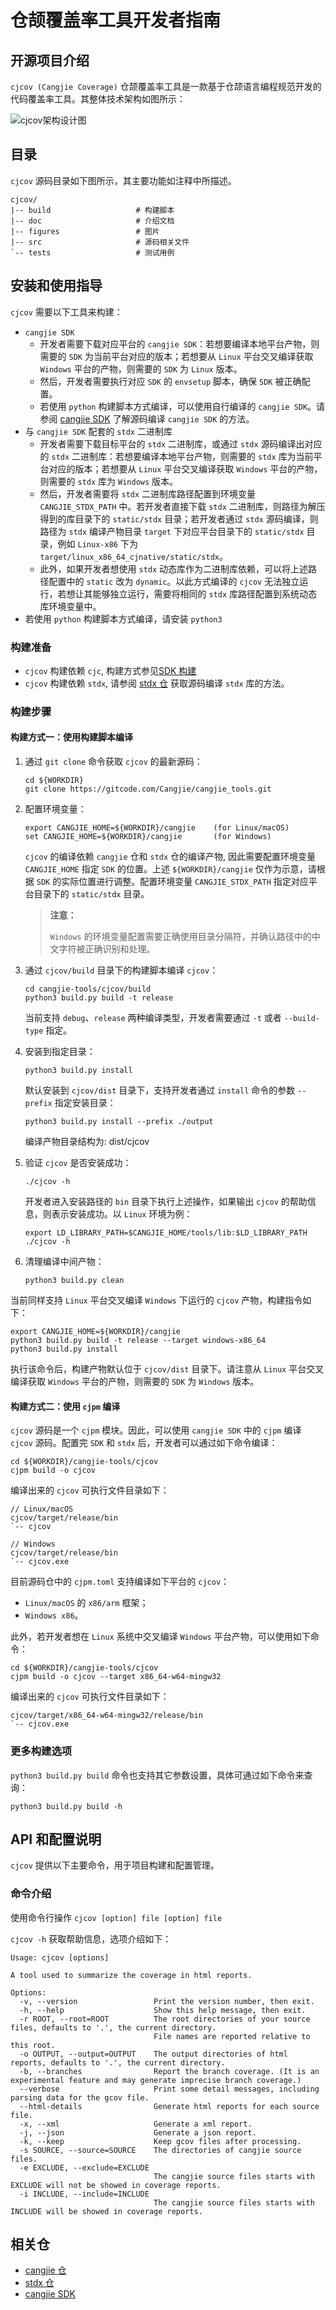 # 仓颉覆盖率工具开发者指南

## 开源项目介绍

`cjcov (Cangjie Coverage)` 仓颉覆盖率工具是一款基于仓颉语言编程规范开发的代码覆盖率工具。其整体技术架构如图所示：

![cjcov架构设计图](../figures/cjcov_architecture.png)

## 目录

` cjcov ` 源码目录如下图所示，其主要功能如注释中所描述。

```text
cjcov/
|-- build                   # 构建脚本
|-- doc                     # 介绍文档
|-- figures                 # 图片
|-- src                     # 源码相关文件
`-- tests                   # 测试用例
```

## 安装和使用指导

`cjcov` 需要以下工具来构建：

- `cangjie SDK`
    - 开发者需要下载对应平台的 `cangjie SDK`：若想要编译本地平台产物，则需要的 `SDK` 为当前平台对应的版本；若想要从 `Linux` 平台交叉编译获取 `Windows` 平台的产物，则需要的 `SDK` 为 `Linux` 版本。
    - 然后，开发者需要执行对应 `SDK` 的 `envsetup` 脚本，确保 `SDK` 被正确配置。
    - 若使用 `python` 构建脚本方式编译，可以使用自行编译的 `cangjie SDK`。请参阅 [cangjie SDK](https://gitcode.com/Cangjie/cangjie_build) 了解源码编译 `cangjie SDK` 的方法。
- 与 `cangjie SDK` 配套的 `stdx` 二进制库
    - 开发者需要下载目标平台的 `stdx` 二进制库，或通过 `stdx` 源码编译出对应的 `stdx` 二进制库：若想要编译本地平台产物，则需要的 `stdx` 库为当前平台对应的版本；若想要从 `Linux` 平台交叉编译获取 `Windows` 平台的产物，则需要的 `stdx` 库为 `Windows` 版本。
    - 然后，开发者需要将 `stdx` 二进制库路径配置到环境变量 `CANGJIE_STDX_PATH` 中。若开发者直接下载 `stdx` 二进制库，则路径为解压得到的库目录下的 `static/stdx` 目录；若开发者通过 `stdx` 源码编译，则路径为 `stdx` 编译产物目录 `target` 下对应平台目录下的 `static/stdx` 目录，例如 `Linux-x86` 下为 `target/linux_x86_64_cjnative/static/stdx`。
    - 此外，如果开发者想使用 `stdx` 动态库作为二进制库依赖，可以将上述路径配置中的 `static` 改为 `dynamic`。以此方式编译的 `cjcov` 无法独立运行，若想让其能够独立运行，需要将相同的 `stdx` 库路径配置到系统动态库环境变量中。
- 若使用 `python` 构建脚本方式编译，请安装 `python3`

### 构建准备

- `cjcov` 构建依赖 `cjc`, 构建方式参见[SDK 构建](https://gitcode.com/Cangjie/cangjie_build/blob/dev/README_zh.md)
- `cjcov` 构建依赖 `stdx`, 请参阅 [stdx 仓](https://gitcode.com/Cangjie/cangjie_stdx) 获取源码编译 `stdx` 库的方法。

### 构建步骤

#### 构建方式一：使用构建脚本编译

1. 通过 `git clone` 命令获取 `cjcov` 的最新源码：

    ```shell
    cd ${WORKDIR}
    git clone https://gitcode.com/Cangjie/cangjie_tools.git
    ```

2. 配置环境变量：

    ```shell
    export CANGJIE_HOME=${WORKDIR}/cangjie    (for Linux/macOS)
    set CANGJIE_HOME=${WORKDIR}/cangjie       (for Windows)
    ```

    `cjcov` 的编译依赖 `cangjie` 仓和 `stdx` 仓的编译产物, 因此需要配置环境变量 `CANGJIE_HOME` 指定 `SDK` 的位置。上述 `${WORKDIR}/cangjie` 仅作为示意，请根据 `SDK` 的实际位置进行调整。配置环境变量 `CANGJIE_STDX_PATH` 指定对应平台目录下的 `static/stdx` 目录。

   > **注意：**
   >
   > `Windows` 的环境变量配置需要正确使用目录分隔符，并确认路径中的中文字符被正确识别和处理。

3. 通过 `cjcov/build` 目录下的构建脚本编译 `cjcov`：

    ```shell
    cd cangjie-tools/cjcov/build
    python3 build.py build -t release
    ```

    当前支持 `debug`、`release` 两种编译类型，开发者需要通过 `-t` 或者 `--build-type` 指定。

4. 安装到指定目录：

    ```shell
    python3 build.py install
    ```

    默认安装到 `cjcov/dist` 目录下，支持开发者通过 `install` 命令的参数 `--prefix` 指定安装目录：

    ```shell
    python3 build.py install --prefix ./output
    ```

    编译产物目录结构为: dist/cjcov 

5. 验证 `cjcov` 是否安装成功：

    ```shell
    ./cjcov -h
    ```

    开发者进入安装路径的 `bin` 目录下执行上述操作，如果输出 `cjcov` 的帮助信息，则表示安装成功。以 `Linux` 环境为例：

    ```shell
    export LD_LIBRARY_PATH=$CANGJIE_HOME/tools/lib:$LD_LIBRARY_PATH
    ./cjcov -h
    ```

6. 清理编译中间产物：

   ```shell
   python3 build.py clean
   ```

当前同样支持 `Linux` 平台交叉编译 `Windows` 下运行的 `cjcov` 产物，构建指令如下：

```shell
export CANGJIE_HOME=${WORKDIR}/cangjie
python3 build.py build -t release --target windows-x86_64
python3 build.py install
```

执行该命令后，构建产物默认位于 `cjcov/dist` 目录下。请注意从 `Linux` 平台交叉编译获取 `Windows` 平台的产物，则需要的 `SDK` 为 `Windows` 版本。

#### 构建方式二：使用 `cjpm` 编译

`cjcov` 源码是一个 `cjpm` 模块。因此，可以使用 `cangjie SDK` 中的 `cjpm` 编译 `cjcov` 源码。配置完 `SDK` 和 `stdx` 后，开发者可以通过如下命令编译：

```
cd ${WORKDIR}/cangjie-tools/cjcov
cjpm build -o cjcov
```

编译出来的 `cjcov` 可执行文件目录如下：

```
// Linux/macOS
cjcov/target/release/bin
`-- cjcov

// Windows
cjcov/target/release/bin
`-- cjcov.exe
```

目前源码仓中的 `cjpm.toml` 支持编译如下平台的 `cjcov`：

- `Linux/macOS` 的 `x86/arm` 框架；
- `Windows x86`。

此外，若开发者想在 `Linux` 系统中交叉编译 `Windows` 平台产物，可以使用如下命令：

```
cd ${WORKDIR}/cangjie-tools/cjcov
cjpm build -o cjcov --target x86_64-w64-mingw32
```

编译出来的 `cjcov` 可执行文件目录如下：

```
cjcov/target/x86_64-w64-mingw32/release/bin
`-- cjcov.exe
```

### 更多构建选项

`python3 build.py build` 命令也支持其它参数设置，具体可通过如下命令来查询：

```shell
python3 build.py build -h
```

## API 和配置说明

`cjcov` 提供以下主要命令，用于项目构建和配置管理。

### 命令介绍

使用命令行操作 `cjcov [option] file [option] file`

`cjcov -h` 获取帮助信息，选项介绍如下：

```text
Usage: cjcov [options]

A tool used to summarize the coverage in html reports.

Options:
  -v, --version                 Print the version number, then exit.
  -h, --help                    Show this help message, then exit.
  -r ROOT, --root=ROOT          The root directories of your source files, defaults to '.', the current directory.
                                File names are reported relative to this root.
  -o OUTPUT, --output=OUTPUT    The output directories of html reports, defaults to '.', the current directory.
  -b, --branches                Report the branch coverage. (It is an experimental feature and may generate imprecise branch coverage.)
  --verbose                     Print some detail messages, including parsing data for the gcov file.
  --html-details                Generate html reports for each source file.
  -x, --xml                     Generate a xml report.
  -j, --json                    Generate a json report.
  -k, --keep                    Keep gcov files after processing.
  -s SOURCE, --source=SOURCE    The directories of cangjie source files.
  -e EXCLUDE, --exclude=EXCLUDE
                                The cangjie source files starts with EXCLUDE will not be showed in coverage reports.
  -i INCLUDE, --include=INCLUDE
                                The cangjie source files starts with INCLUDE will be showed in coverage reports.
```

## 相关仓

- [cangjie 仓](https://gitcode.com/Cangjie/cangjie_compiler)
- [stdx 仓](https://gitcode.com/Cangjie/cangjie_stdx)
- [cangjie SDK](https://gitcode.com/Cangjie/cangjie_build)
